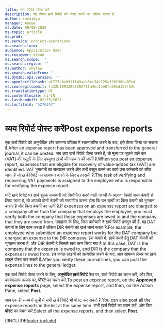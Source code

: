 ```yaml
---
title: व्यय रिपोर्ट पोस्ट करें
description: यह विषय ख़र्च रिपोर्ट को पोस्ट करने का तरीका बताता है.
author: suvaidya
manager: AnnBe
ms.date: 09/09/2020
ms.topic: article
ms.prod: ''
ms.service: project-operations
ms.search.form: ''
audience: Application User
ms.reviewer: kfend
ms.search.scope: ''
ms.search.region: ''
ms.author: shylaw
ms.search.validFrom: ''
ms.dyn365.ops.version: ''
ms.openlocfilehash: af727e8eb91ff49acb3cc34c225a190f30ba97ed
ms.sourcegitcommit: fa32b1893286f20271fa4ec4be8fc68bd135f53c
ms.translationtype: HT
ms.contentlocale: hi-IN
ms.lasthandoff: 02/15/2021
ms.locfileid: "5276247"
---
```

# <a name="post-expense-reports"></a><span data-ttu-id="15918-103">व्यय रिपोर्ट पोस्ट करें</span><span class="sxs-lookup"><span data-stu-id="15918-103">Post expense reports</span></span>

<span data-ttu-id="15918-104">एक ख़र्च रिपोर्ट को अनुमोदित और सामान्य पत्रिका में स्थानांतरित करने के बाद, इसे पोस्ट किया जा सकता है.</span><span class="sxs-lookup"><span data-stu-id="15918-104">After an expense report has been approved and transferred to the general journal, it can be posted.</span></span> <span data-ttu-id="15918-105">जब आप ख़र्च रिपोर्ट पोस्ट करते हैं, तो मूल्य पर जुड़ने वाले कर (VAT) की वसूली के लिए उपयुक्त ख़र्चों की पहचान की जाती है.</span><span class="sxs-lookup"><span data-stu-id="15918-105">When you post an expense report, expenses that are eligible for recovery of value-added tax (VAT) are identified.</span></span> <span data-ttu-id="15918-106">VAT भुगतानों का सत्यापन करने और उन्हें वसूल करने का कार्य उस कर्मचारी को सौंपा जाता है जो ख़र्च रिपोर्ट का सत्यापन करने के लिए उत्तरदायी हैं.</span><span class="sxs-lookup"><span data-stu-id="15918-106">The task of verifying and recovering VAT payments is assigned to the employee who is responsible for verifying the expense report.</span></span>

<span data-ttu-id="15918-107">यदि ख़र्च रिपोर्ट पर ख़र्च शुल्क कर्मचारी को नियोजित करने वाली कंपनी के अलावा किसी अन्य कंपनी से लिया जाता है, तो आपको दोनों कंपनी को सत्यापित करना होगा कि उन ख़र्चों का किस कंपनी को भुगतान करना है और किस कंपनी का ऋणी है.</span><span class="sxs-lookup"><span data-stu-id="15918-107">If expenses on an expense report are charged to a company other than the company that employs the employee, you must verify both the company that those expenses are owed to and the company that they are owed from.</span></span> <span data-ttu-id="15918-108">उदाहरण के लिए, जिस कर्मचारी ने ख़र्च रिपोर्ट प्रस्तुत की है, वह DAT कंपनी के लिए काम करता है लेकिन DIR कंपनी को ख़र्च चार्ज करता है.</span><span class="sxs-lookup"><span data-stu-id="15918-108">For example, the employee who submitted an expense report works for the DAT company but charged an expense to the DIR company.</span></span> <span data-ttu-id="15918-109">इस मामले में, ख़र्च करने हेतु DAT कंपनी को भुगतान करना है, और DIR कंपनी है जिससे ख़र्च ऋण लिया गया है.</span><span class="sxs-lookup"><span data-stu-id="15918-109">In this case, DAT is the company that the expense is owed to, and DIR is the company that the expense is owed from.</span></span> <span data-ttu-id="15918-110">इन जर्नल लाइनों को सत्यापित करने के बाद, आप सामान्य लेजर पर ख़र्च लाइनें पोस्ट कर सकते हैं.</span><span class="sxs-lookup"><span data-stu-id="15918-110">After you verify these journal lines, you can post the expense lines to the general ledger.</span></span>

<span data-ttu-id="15918-111">एक ख़र्च रिपोर्ट पोस्ट करने के लिए, **अनुमोदित ख़र्च रिपोर्ट** पेज पर, ख़र्च रिपोर्ट का चयन करें, और फिर, कार्यकलाप फलक पर, **पोस्ट** का चयन करें.</span><span class="sxs-lookup"><span data-stu-id="15918-111">To post an expense report, on the **Approved expense reports** page, select the expense report, and then, on the Action Pane, select **Post**.</span></span>

<span data-ttu-id="15918-112">आप एक ही समय में सूची में सभी ख़र्च रिपोर्ट भी पोस्ट कर सकते हैं.</span><span class="sxs-lookup"><span data-stu-id="15918-112">You can also post all the expense reports in the list at the same time.</span></span> <span data-ttu-id="15918-113">सभी ख़र्च रिपोर्ट का चयन करें, और फिर **पोस्ट** का चयन करें.</span><span class="sxs-lookup"><span data-stu-id="15918-113">Select all the expense reports, and then select **Post**.</span></span>


[!INCLUDE[footer-include](../includes/footer-banner.md)]